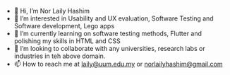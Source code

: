 - 👋 Hi, I’m Nor Laily Hashim
- 👀 I’m interested in Usability and UX evaluation, Software Testing and Software development, Lego apps
- 🌱 I’m currently learning on software testing methods, Flutter and polishing my skills in HTML and CSS
- 💞️ I’m looking to collaborate with any universities, research labs or industries in teh above domain.
- 📫 How to reach me at laily@uum.edu.my or norlailyhashim@gmail.com

<!---
norlailyhashim/norlailyhashim is a ✨ special ✨ repository because its `README.md` (this file) appears on your GitHub profile.
You can click the Preview link to take a look at your changes.
--->
